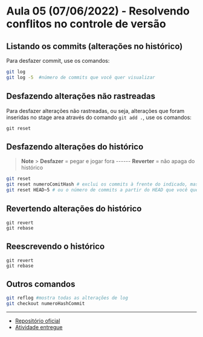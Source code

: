 # Aula 05 (07/06/2022) - Resolvendo conflitos no controle de versão

## Listando os commits (alterações no histórico)

Para desfazer commit, use os comandos:

```bash
git log
git log -5  #número de commits que você quer visualizar
```

## Desfazendo alterações não rastreadas

Para desfazer alterações não rastreadas, ou seja, alterações que foram inseridas no stage area através do comando `git add .`, use os comandos:

```
git reset
```

## Desfazendo alterações do histórico

> **Note** > **Desfazer** = pegar e jogar fora ------
> **Reverter** = não apaga do histórico

```bash
git reset
git reset numeroComitHash # exclui os commits à frente do indicado, mas deixa os códigos alterados para novo commit
git reset HEAD~5 # ou o número de commits a partir do HEAD que você quer tirar do histórico
```

## Revertendo alterações do histórico

```
git revert
git rebase
```

## Reescrevendo o histórico

```
git revert
git rebase
```

## Outros comandos

```bash
git reflog #mostra todas as alterações de log
git checkout numeroHashCommit
```

---

- [Repositório oficial](https://github.com/wssantanna/mercado-eletr-nico-0522cdmencn01bred/blob/main/05/README.md)
- [Atividade entregue](https://github.com/amandacbarreto/7-6-22aula05_resolvendo-conflitos.git)

